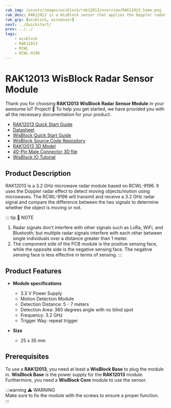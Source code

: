 ```yaml
---
rak_img: /assets/images/wisblock/rak12013/overview/RAK12013_home.png
rak_desc: RAK12013 is a WisBlock sensor that applies the Doppler radar effect to detect moving objects/motion using microwaves at a 360 degrees angle within 7 meters radius.
rak_grp: [wisblock, wissensor]
next: ../Quickstart/
prev: ../../
tags:
    - wisblock
    - RAK12013
    - RCWL
    - RCWL-9196
---
```



# RAK12013 WisBlock Radar Sensor Module

Thank you for choosing **RAK12013 WisBlock Radar Sensor Module** in your awesome IoT Project! 🎉 To help you get started, we have provided you with all the necessary documentation for your product.

* [RAK12013 Quick Start Guide](../Quickstart/)
* [Datasheet](../Datasheet/)
* <a href="../../Quickstart/" target="_blank">WisBlock Quick Start Guide</a>
* [WisBlock Source Code Repository](https://github.com/RAKWireless/WisBlock/)
* [RAK12013 3D Model](https://downloads.rakwireless.com/3D_File/WisBlock/)
* [40-Pin Male Connector 3D file](https://downloads.rakwireless.com/3D_File/Accessory/WisConnector/M40S1003K6M.stp)
* [WisBlock IO Tutorial](https://docs.rakwireless.com/Knowledge-Hub/Learn/WisBlock-IO-Tutorial/)


## Product Description

RAK12013 is a 3.2&nbsp;GHz microwave radar module based on RCWL-9196. It uses the Doppler radar effect to detect moving objects/motion using microwaves. The RCWL-9196 will transmit and receive a 3.2&nbsp;GHz radar signal and compare the difference between the two signals to determine whether the object is moving or not.

::: tip 📝 NOTE
1. Radar signals don't interfere with other signals such as LoRa, WiFi, and Bluetooth; but multiple radar signals interfere with each other between single individuals over a distance greater than 1 meter.
2. The component side of the PCB module is the positive sensing face, while the opposite side is the negative sensing face. The negative sensing face is less effective in terms of sensing.
::: 

## Product Features

* **Module specifications**
    * 3.3&nbsp;V Power Supply
    * Motion Detection Module
    * Detection Distance: 5 - 7 meters
    * Detection Area: 360 degrees angle with no blind spot
    * Frequency: 3.2&nbsp;GHz
    * Trigger Way: repeat trigger

* **Size**
    * 25 x 35&nbsp;mm

## Prerequisites

To use a **RAK12013**, you need at least a **WisBlock Base** to plug the module in. **WisBlock Base** is the power supply for the **RAK12013** module. Furthermore, you need a **WisBlock Core** module to use the sensor.

:::warning ⚠️ WARNING    
Make sure to fix the module with the screws to ensure a proper function.    
:::